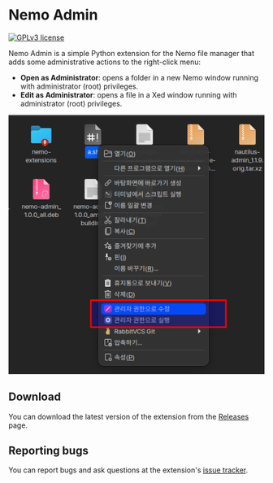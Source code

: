 Nemo Admin
==============

[![GPLv3 license](http://img.shields.io/badge/license-GPLv3-brightgreen.svg)](http://www.gnu.org/licenses/gpl-3.0.html)

Nemo Admin is a simple Python extension for the Nemo file manager that
adds some administrative actions to the right-click menu:

*   **Open as Administrator**: opens a folder in a new Nemo window running
    with administrator (root) privileges.
*   **Edit as Administrator**: opens a file in a Xed window running with
    administrator (root) privileges.

![app](./app.png)

## Download

You can download the latest version of the extension from the
[Releases][download] page.


## Reporting bugs

You can report bugs and ask questions at the extension's [issue tracker][issues].


[download]: https://github.com/hamonikr/nemo-admin/releases
[issues]: https://github.com/hamonikr/nemo-admin/issues